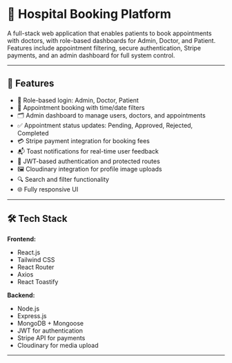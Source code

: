 # 🏥 Hospital Booking Platform

A full-stack web application that enables patients to book appointments with doctors, with role-based dashboards for Admin, Doctor, and Patient. Features include appointment filtering, secure authentication, Stripe payments, and an admin dashboard for full system control.

---

## 🚀 Features

- 👤 Role-based login: Admin, Doctor, Patient
- 📅 Appointment booking with time/date filters
- 🗂️ Admin dashboard to manage users, doctors, and appointments
- ✅ Appointment status updates: Pending, Approved, Rejected, Completed
- 💳 Stripe payment integration for booking fees
- 📬 Toast notifications for real-time user feedback
- 🔐 JWT-based authentication and protected routes
- 🖼️ Cloudinary integration for profile image uploads
- 🔍 Search and filter functionality
- 🌐 Fully responsive UI

---

## 🛠 Tech Stack

**Frontend:**
- React.js
- Tailwind CSS
- React Router
- Axios
- React Toastify

**Backend:**
- Node.js
- Express.js
- MongoDB + Mongoose
- JWT for authentication
- Stripe API for payments
- Cloudinary for media upload

---


